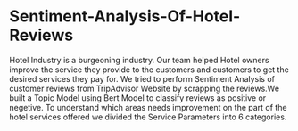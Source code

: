 # Sentiment-Analysis-Of-Hotel-Reviews
Hotel Industry is a burgeoning industry. Our team helped Hotel owners improve the service they provide to the customers and customers to get the desired services they pay for.
We tried to perform Sentiment Analysis of customer reviews from TripAdvisor Website by scrapping the reviews.We built a Topic Model using Bert Model to classify reviews as positive or negetive. To understand which areas needs improvement on the part of the hotel services offered we divided the Service Parameters into 6 categories. 
